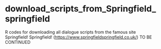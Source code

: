 # download_scripts_from_Springfield_springfield
R codes for downloading all dialogue scripts from the famous site Springfield! Springfield! (https://www.springfieldspringfield.co.uk/)
TO BE CONTINUED
